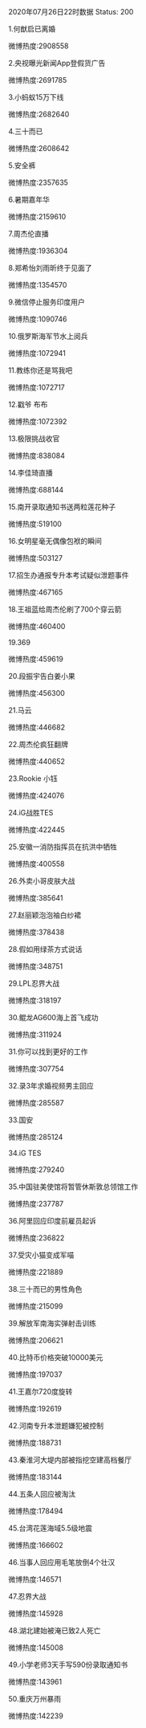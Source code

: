 2020年07月26日22时数据
Status: 200

1.何猷启已离婚

微博热度:2908558

2.央视曝光新闻App登假货广告

微博热度:2691785

3.小蚂蚁15万下线

微博热度:2682640

4.三十而已

微博热度:2608642

5.安全裤

微博热度:2357635

6.暑期嘉年华

微博热度:2159610

7.周杰伦直播

微博热度:1936304

8.郑希怡刘雨昕终于见面了

微博热度:1354570

9.微信停止服务印度用户

微博热度:1090746

10.俄罗斯海军节水上阅兵

微博热度:1072941

11.教练你还是骂我吧

微博热度:1072717

12.戳爷 布布

微博热度:1072392

13.极限挑战收官

微博热度:838084

14.李佳琦直播

微博热度:688144

15.南开录取通知书送两粒莲花种子

微博热度:519100

16.女明星毫无偶像包袱的瞬间

微博热度:503127

17.招生办通报专升本考试疑似泄题事件

微博热度:467165

18.王祖蓝给周杰伦刷了700个穿云箭

微博热度:460400

19.369

微博热度:459619

20.段振宇告白姜小果

微博热度:456300

21.马云

微博热度:446682

22.周杰伦疯狂翻牌

微博热度:440652

23.Rookie 小钰

微博热度:424076

24.iG战胜TES

微博热度:422445

25.安徽一消防指挥员在抗洪中牺牲

微博热度:400558

26.外卖小哥皮肤大战

微博热度:385641

27.赵丽颖泡泡袖白纱裙

微博热度:378438

28.假如用绿茶方式说话

微博热度:348751

29.LPL忍界大战

微博热度:318197

30.鲲龙AG600海上首飞成功

微博热度:311924

31.你可以找到更好的工作

微博热度:307754

32.录3年求婚视频男主回应

微博热度:285587

33.国安

微博热度:285124

34.iG TES

微博热度:279240

35.中国驻美使馆将暂管休斯敦总领馆工作

微博热度:237787

36.阿里回应印度前雇员起诉

微博热度:236822

37.受灾小猫变成军喵

微博热度:221889

38.三十而已的男性角色

微博热度:215099

39.解放军南海实弹射击训练

微博热度:206621

40.比特币价格突破10000美元

微博热度:197037

41.王嘉尔720度旋转

微博热度:192619

42.河南专升本泄题嫌犯被控制

微博热度:188731

43.秦淮河大堤内部被指挖空建高档餐厅

微博热度:183144

44.五条人回应被淘汰

微博热度:178494

45.台湾花莲海域5.5级地震

微博热度:166602

46.当事人回应用毛笔放倒4个壮汉

微博热度:146571

47.忍界大战

微博热度:145928

48.湖北建始被淹已致2人死亡

微博热度:145008

49.小学老师3天手写590份录取通知书

微博热度:143961

50.重庆万州暴雨

微博热度:142239

